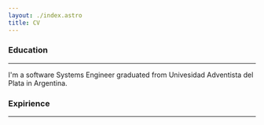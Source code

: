 ```yaml
---
layout: ./index.astro
title: CV
---
```

 ### Education

 ---

I'm a software Systems Engineer graduated from Univesidad Adventista del Plata in Argentina.
          
### Expirience

---



